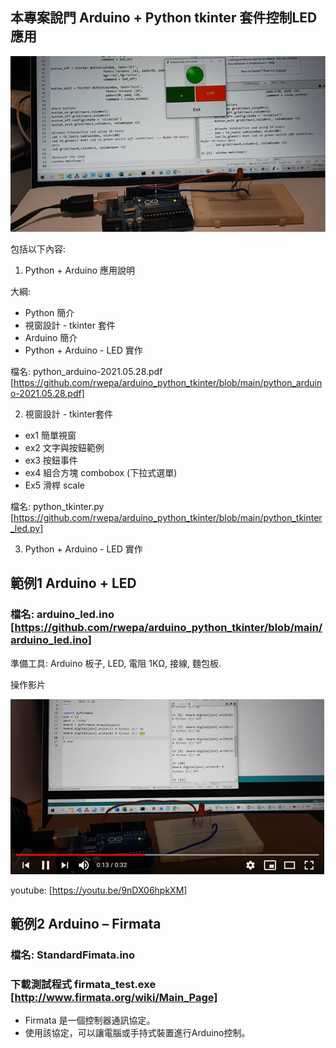 ## 本專案說門 Arduino + Python tkinter 套件控制LED應用

![image](https://github.com/rwepa/arduino_python_tkinter/blob/main/imgs/arduino_tkinter_led.png)

包括以下內容:

1. Python + Arduino 應用說明

大綱:

+ Python 簡介
+ 視窗設計 - tkinter 套件
+ Arduino 簡介
+ Python + Arduino - LED 實作

檔名: python_arduino-2021.05.28.pdf
[https://github.com/rwepa/arduino_python_tkinter/blob/main/python_arduino-2021.05.28.pdf]

2. 視窗設計 - tkinter套件

+ ex1 簡單視窗
+ ex2 文字與按鈕範例
+ ex3 按鈕事件
+ ex4 組合方塊 combobox (下拉式選單)
+ Ex5 滑桿 scale

檔名: python_tkinter.py [https://github.com/rwepa/arduino_python_tkinter/blob/main/python_tkinter_led.py]

3. Python + Arduino - LED 實作

## 範例1 Arduino + LED

### 檔名: arduino_led.ino [https://github.com/rwepa/arduino_python_tkinter/blob/main/arduino_led.ino]

準備工具: Arduino 板子, LED, 電阻 1KΩ, 接線, 麵包板.

操作影片

[![Arduino car](https://github.com/rwepa/arduino_python_tkinter/blob/main/imgs/python_arduino_led_youtube.png)](https://youtu.be/9nDX06hpkXM)

youtube: [https://youtu.be/9nDX06hpkXM]

## 範例2 Arduino – Firmata

### 檔名: StandardFimata.ino

### 下載測試程式 firmata_test.exe [http://www.firmata.org/wiki/Main_Page]

+ Firmata 是一個控制器通訊協定。
+ 使用該協定，可以讓電腦或手持式裝置進行Arduino控制。
